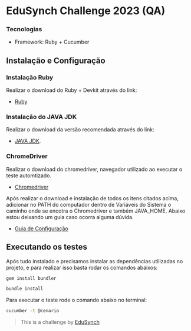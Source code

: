 # EduSynch Challenge 2023 (QA) 

### Tecnologias

- Framework: Ruby + Cucumber

## Instalação e Configuração 

### Instalação Ruby

Realizar o download do Ruby + Devkit através do link: 

- [Ruby](<https://rubyinstaller.org/downloads/>) 

### Instalação do JAVA JDK

Realizar o download da versão recomendada através do link: 

- [JAVA JDK](<https://www.oracle.com/java/technologies/downloads/#jdk20-windows>).

### ChromeDriver

Realizar o download do chromedriver, navegador utilizado ao executar o teste automtizado. 

- [Chromedriver](<https://chromedriver.chromium.org/downloads>)

Após realizar o download e instalação de todos os itens citados acima, adicionar no PATH do computador dentro de Variáveis do Sistema o caminho onde se encotra o Chromedriver e também JAVA_HOME. Abaixo estou deixando um guia caso ocorra alguma dúvida.

 - [Guia de Configuração](<https://confluence.atlassian.com/confbr1/configurando-a-variavel-java_home-no-windows-933709538.html>)

## Executando os testes

Após tudo instalado e precisamos instalar as dependências utilizadas no projeto, e para realizar isso basta rodar os comandos abaixos:

```Bash
gem install bundler
```
```Bash
bundle install
```

Para executar o teste rode o comando abaixo no terminal:

```Bash
cucumber -t @cenario
```

>This is a challenge by [EduSynch](<https://edusynch.com/>)
